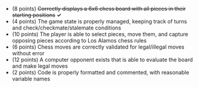 - (8 points) <del>Correctly displays a 6x6 chess board with all pieces in their starting positions</del> <b>✓</b>
- (4 points) The game state is properly managed, keeping track of turns and check/checkmate/stalemate conditions
- (10 points) The player is able to select pieces, move them, and capture opposing pieces according to Los Alamos chess rules
- (6 points) Chess moves are correctly validated for legal/illegal moves without error
- (12 points) A computer opponent exists that is able to evaluate the board and make legal moves
- (2 points) Code is properly formatted and commented, with reasonable variable names
